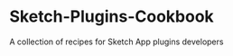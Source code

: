 Sketch-Plugins-Cookbook
=======================

A collection of recipes for Sketch App plugins developers 
